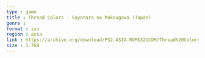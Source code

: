 ```yaml
---
type : game
title : Thread Colors - Sayonara no Mukougawa (Japan)
genre : 
format : iso
region : asia
link : https://archive.org/download/PS2-ASIA-ROMS321COM/Thread%20Colors%20-%20Sayonara%20no%20Mukougawa%20%28Japan%29.7z
size : 1.7GB
---
```

